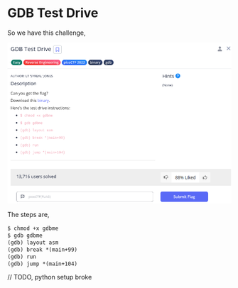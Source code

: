 # GDB Test Drive

So we have this challenge,

![gdb-test-drive](image.png)

The steps are,

```
$ chmod +x gdbme
$ gdb gdbme
(gdb) layout asm
(gdb) break *(main+99)
(gdb) run
(gdb) jump *(main+104)
```

// TODO, python setup broke
